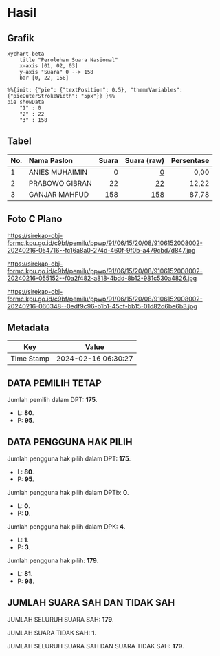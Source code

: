 # Hasil

## Grafik

```mermaid
xychart-beta
    title "Perolehan Suara Nasional"
    x-axis [01, 02, 03]
    y-axis "Suara" 0 --> 158
    bar [0, 22, 158]
```

```mermaid
%%{init: {"pie": {"textPosition": 0.5}, "themeVariables": {"pieOuterStrokeWidth": "5px"}} }%%
pie showData
    "1" : 0
    "2" : 22
    "3" : 158
```

## Tabel

| No. | Nama Paslon    | Suara | Suara (raw) | Persentase |
|:--- |:-------------- | -----:| -----------:| ----------:|
| 1   | ANIES MUHAIMIN | 0     | [0][p-1]    | 0,00       |
| 2   | PRABOWO GIBRAN | 22    | [22][p-2]   | 12,22      |
| 3   | GANJAR MAHFUD  | 158   | [158][p-3]  | 87,78      |


[p-1]: https://github.com/gigit-pemilu/pemilu-2024/blob/main/pilpres/hitung-suara/sub/91-papua/sub/06-biak-numfor/sub/15-swandiwe/sub/2008-napdori/sub/002-tps/sub/paslon-1.txt
[p-2]: https://github.com/gigit-pemilu/pemilu-2024/blob/main/pilpres/hitung-suara/sub/91-papua/sub/06-biak-numfor/sub/15-swandiwe/sub/2008-napdori/sub/002-tps/sub/paslon-2.txt
[p-3]: https://github.com/gigit-pemilu/pemilu-2024/blob/main/pilpres/hitung-suara/sub/91-papua/sub/06-biak-numfor/sub/15-swandiwe/sub/2008-napdori/sub/002-tps/sub/paslon-3.txt

## Foto C Plano

https://sirekap-obj-formc.kpu.go.id/c9bf/pemilu/ppwp/91/06/15/20/08/9106152008002-20240216-054716--fc16a8a0-274d-460f-9f0b-a479cbd7d847.jpg

https://sirekap-obj-formc.kpu.go.id/c9bf/pemilu/ppwp/91/06/15/20/08/9106152008002-20240216-055152--f0a2f482-a818-4bdd-8b12-981c530a4826.jpg

https://sirekap-obj-formc.kpu.go.id/c9bf/pemilu/ppwp/91/06/15/20/08/9106152008002-20240216-060348--0edf9c96-b1b1-45cf-bb15-01d82d6be6b3.jpg


## Metadata

| Key        | Value               |
| ---------- | ------------------- |
| Time Stamp | 2024-02-16 06:30:27 |


## DATA PEMILIH TETAP

Jumlah pemilih dalam DPT: **175**.
 * L: **80**.
 * P: **95**.

## DATA PENGGUNA HAK PILIH

Jumlah pengguna hak pilih dalam DPT: **175**.
 * L: **80**.
 * P: **95**.

Jumlah pengguna hak pilih dalam DPTb: **0**.
 * L: **0**.
 * P: **0**.

Jumlah pengguna hak pilih dalam DPK: **4**.
 * L: **1**.
 * P: **3**.

Jumlah pengguna hak pilih: **179**.
 * L: **81**.
 * P: **98**.

## JUMLAH SUARA SAH DAN TIDAK SAH

JUMLAH SELURUH SUARA SAH: **179**.

JUMLAH SUARA TIDAK SAH: **1**.

JUMLAH SELURUH SUARA SAH DAN SUARA TIDAK SAH: **179**.



